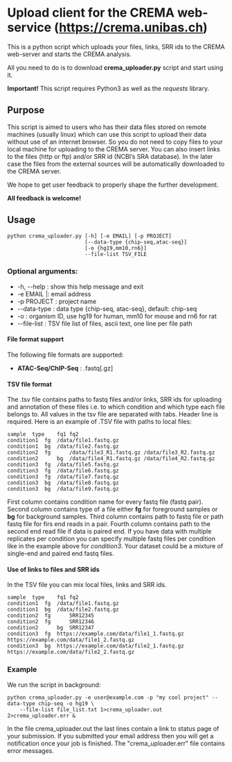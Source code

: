 # Upload client for the CREMA web-service (https://crema.unibas.ch)

This is a python script which uploads your files, links, SRR ids to the CREMA
web-server and starts the CREMA analysis.

All you need to do is to download **crema_uploader.py** script and start using it.

**Important!** This script requires Python3 as well as the *requests* library.

## Purpose

This script is aimed to users who has their data files stored on remote machines (usually linux) which can use this script to upload their data without use of an internet browser. So you do not need to copy files to your local machine for uploading to the CREMA server. You can also insert links to the files (http or ftp) and/or SRR id (NCBI’s SRA database). In the later case the files from the external sources will be automatically downloaded to the CREMA server.

We hope to get user feedback to properly shape the further development.

**All feedback is welcome!**

## Usage

```shell
python crema_uploader.py [-h] [-e EMAIL] [-p PROJECT]
                         [--data-type {chip-seq,atac-seq}]
                         [-o {hg19,mm10,rn6}]
                         --file-list TSV_FILE
```

### Optional arguments:

* -h, --help :  show this help message and exit
* -e EMAIL |: email address
* -p PROJECT : project name
* --data-type : data type {chip-seq, atac-seq}, default: chip-seq
* -o : organism ID, use hg19 for human, mm10 for mouse and rn6 for rat
* --file-list : TSV file list of files, ascii text, one line per file path

#### File format support
The following file formats are supported:
* **ATAC-Seq/ChIP-Seq** : .fastq[.gz]

#### TSV file format
The .tsv file contains paths to fastq files and/or links, SRR ids for uploading and annotation of these files i.e. to which condition and which type each file belongs to. All values in the tsv file are separated with tabs. Header line is required.
Here is an example of .TSV file with paths to local files:
```
sample	type	fq1	fq2
condition1	fg	/data/file1.fastq.gz
condition1	bg	/data/file2.fastq.gz
condition2	fg      /data/file3_R1.fastq.gz	/data/file3_R2.fastq.gz
condition2      bg	/data/file4_R1.fastq.gz	/data/file4_R2.fastq.gz
condition3	fg	/data/file5.fastq.gz
condition3	fg	/data/file6.fastq.gz
condition3	fg	/data/file7.fastq.gz
condition3	bg	/data/file8.fastq.gz
condition3	bg	/data/file9.fastq.gz
```

First column contains condition name for every fastq file (fastq pair). Second column contains type of a file either **fg** for foreground samples or **bg** for background samples. Third column contains path to fastq file or path fastq file for firs end reads in a pair. Fourth column contains path to the second end read file if data is paired end.
If you have data with multiple replicates per condition you can specify multiple fastq files per condition like in the example above for *condition3*. Your dataset could be a mixture of single-end and paired end fastq files.

#### Use of links to files and SRR ids

In the TSV file you can mix local files, links and SRR ids.

```
sample	type	fq1	fq2
condition1	fg	/data/file1.fastq.gz
condition1	bg	/data/file2.fastq.gz
condition2	fg      SRR12345
condition2	fg      SRR12346
condition2      bg	SRR12347
condition3	fg	https://example.com/data/file1_1.fastq.gz	https://example.com/data/file1_2.fastq.gz
condition3	bg	https://example.com/data/file2_1.fastq.gz	https://example.com/data/file2_2.fastq.gz
```

### Example

We run the script in background:
```shell
python crema_uploader.py -e user@example.com -p "my cool project" --data-type chip-seq -o hg19 \
    --file-list file_list.txt 1>crema_uploader.out 2>crema_uploader.err &
```

In the file crema_uploader.out the last lines contain a link to status page of your submission. If you submitted your email address then you will get a notification once your job is finished. The "crema_uploader.err" file contains error messages.
